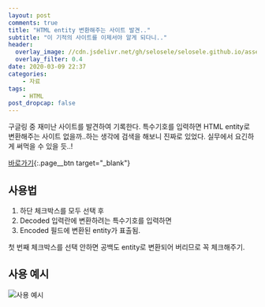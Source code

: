 ```yaml
---
layout: post
comments: true
title: "HTML entity 변환해주는 사이트 발견.."
subtitle: "이 기적의 사이트를 이제서야 알게 되다니.."
header:
  overlay_image: //cdn.jsdelivr.net/gh/selosele/selosele.github.io/assets/images/thumb/html_thumb01.jpg
  overlay_filter: 0.4
date: 2020-03-09 22:37
categories:
    - 자료
tags:
    - HTML
post_dropcap: false
---
```


구글링 중 재미난 사이트를 발견하여 기록한다. 특수기호를 입력하면 HTML entity로 변환해주는 사이트 없을까..하는 생각에 검색을 해보니 진짜로 있었다. 실무에서 요긴하게 써먹을 수 있을 듯..!

[바로가기](https://mothereff.in/html-entities){:.page__btn target="_blank"}

## 사용법

1. 하단 체크박스를 모두 선택 후
2. Decoded 입력란에 변환하려는 특수기호를 입력하면
3. Encoded 필드에 변환된 entity가 표출됨.

첫 번째 체크박스를 선택 안하면 공백도 entity로 변환되어 버리므로 꼭 체크해주기.

## 사용 예시

![사용 예시](//cdn.jsdelivr.net/gh/selosele/selosele.github.io/assets/images/post/entity-converter_img01.jpg)
